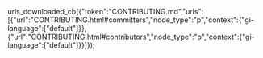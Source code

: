 urls_downloaded_cb({"token":"CONTRIBUTING.md","urls":[{"url":"CONTRIBUTING.html#committers","node_type":"p","context":{"gi-language":["default"]}},{"url":"CONTRIBUTING.html#contributors","node_type":"p","context":{"gi-language":["default"]}}]});